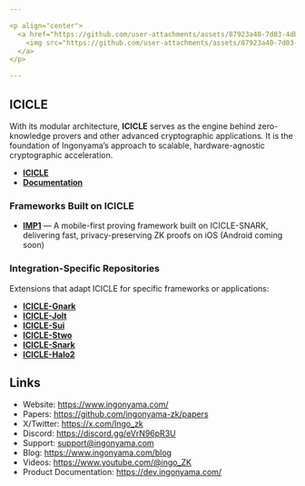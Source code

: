 ```yaml
---

<p align="center">
  <a href="https://github.com/user-attachments/assets/87923a40-7d03-4db5-b6cf-e6cc80981f7f">
    <img src="https://github.com/user-attachments/assets/87923a40-7d03-4db5-b6cf-e6cc80981f7f" alt="Ingonyama Image" width="800"/>
  </a>
</p>

---
```

## ICICLE  
With its modular architecture, **ICICLE** serves as the engine behind zero-knowledge provers and other advanced cryptographic applications. It is the foundation of Ingonyama’s approach to scalable, hardware-agnostic cryptographic acceleration.

- [**ICICLE**](https://github.com/ingonyama-zk/icicle)
- [**Documentation**](https://dev.ingonyama.com)

### Frameworks Built on ICICLE

- [**IMP1**](https://github.com/ingonyama-zk/imp1) — A mobile-first proving framework built on ICICLE-SNARK, delivering fast, privacy-preserving ZK proofs on iOS (Android coming soon)

### Integration-Specific Repositories  
Extensions that adapt ICICLE for specific frameworks or applications:  

- [**ICICLE-Gnark**](https://github.com/ingonyama-zk/icicle-gnark)
- [**ICICLE-Jolt**](https://github.com/ingonyama-zk/icicle-jolt)  
- [**ICICLE-Sui**](https://github.com/ingonyama-zk/icicle-sui)  
- [**ICICLE-Stwo**](https://github.com/ingonyama-zk/icicle-stwo)  
- [**ICICLE-Snark**](https://github.com/ingonyama-zk/icicle-snark)
- [**ICICLE-Halo2**](https://github.com/ingonyama-zk/halo2)


## Links
- Website: https://www.ingonyama.com/
- Papers: https://github.com/ingonyama-zk/papers
- X/Twitter: https://x.com/Ingo_zk
- Discord: https://discord.gg/eVrN96pR3U
- Support: support@ingonyama.com
- Blog: https://www.ingonyama.com/blog
- Videos: https://www.youtube.com/@ingo_ZK
- Product Documentation: https://dev.ingonyama.com/








